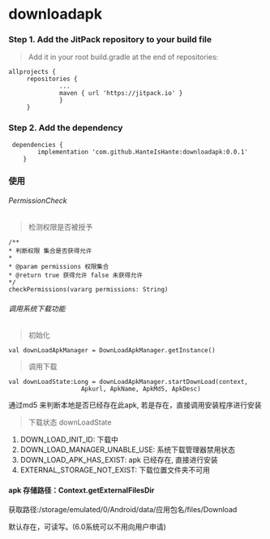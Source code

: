 # downloadapk


### Step 1. Add the JitPack repository to your build file

> Add it in your root build.gradle at the end of repositories:

```
allprojects {
     repositories {
              ...
              maven { url 'https://jitpack.io' }
              }
     }

```

### Step 2. Add the dependency

```
 dependencies {
        implementation 'com.github.HanteIsHante:downloadapk:0.0.1'
    }
```




### 使用


###### PermissionCheck

> 检测权限是否被授予

```
/**
* 判断权限 集合是否获得允许
*
* @param permissions 权限集合
* @return true 获得允许 false 未获得允许
*/
checkPermissions(vararg permissions: String)

```

###### 调用系统下载功能

> 初始化

```
val downLoadApkManager = DownLoadApkManager.getInstance()
```

> 调用下载

```
val downLoadState:Long = downLoadApkManager.startDownLoad(context,
                    Apkurl, ApkName, ApkMd5, ApkDesc)
```

通过md5 来判断本地是否已经存在此apk, 若是存在，直接调用安装程序进行安装

>下载状态 downLoadState

   1. DOWN_LOAD_INIT_ID: 下载中
   2. DOWN_LOAD_MANAGER_UNABLE_USE: 系统下载管理器禁用状态
   3. DOWN_LOAD_APK_HAS_EXIST:  apk 已经存在, 直接进行安装
   4. EXTERNAL_STORAGE_NOT_EXIST: 下载位置文件夹不可用
   
   
   
#### apk 存储路径：Context.getExternalFilesDir

获取路径:/storage/emulated/0/Android/data/应用包名/files/Download

默认存在，可读写。(6.0系统可以不用向用户申请)   
   
   
